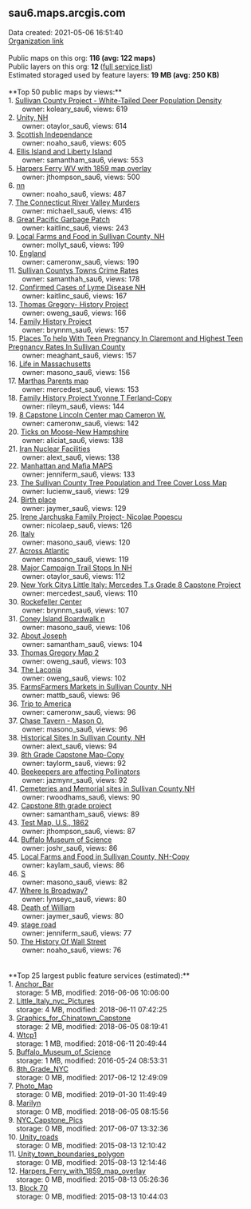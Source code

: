 <h2>sau6.maps.arcgis.com</h2> Data created: 2021-05-06 16:51:40 <br /><a target='new' href='https://sau6.maps.arcgis.com'>Organization link</a><br /><br />Public maps on this org: <b>116 (avg: 122 maps)</b><br />Public layers on this org: <b>12 </b>(<a target='new' href='https://services.arcgis.com/RBwUbsYYDiazsTPS/ArcGIS/rest/services'>full service list</a>)<br />Estimated storaged used by feature layers: <b>19 MB (avg: 250 KB)</b><br /><br />**Top 50 public maps by views:**<br />  1. <a target='new' href='https://www.arcgis.com/home/item.html?id=54188621eedf478f8b19e1962f14b273'>Sullivan County Project - White-Tailed Deer Population Density</a> <br />  &nbsp;&nbsp;&nbsp;&nbsp; &nbsp;&nbsp;owner: koleary_sau6, views: 619<br />  2. <a target='new' href='https://www.arcgis.com/home/item.html?id=073a71c799004621bb0181849b6e1596'>Unity, NH</a> <br />  &nbsp;&nbsp;&nbsp;&nbsp; &nbsp;&nbsp;owner: otaylor_sau6, views: 614<br />  3. <a target='new' href='https://www.arcgis.com/home/item.html?id=f5272592d2e248f6a4b53dbb54dc5caf'>Scottish Independance</a> <br />  &nbsp;&nbsp;&nbsp;&nbsp; &nbsp;&nbsp;owner: noaho_sau6, views: 605<br />  4. <a target='new' href='https://www.arcgis.com/home/item.html?id=0295d6dfc1ea4ce7863a597e9f28119a'>Ellis Island and Liberty Island</a> <br />  &nbsp;&nbsp;&nbsp;&nbsp; &nbsp;&nbsp;owner: samantham_sau6, views: 553<br />  5. <a target='new' href='https://www.arcgis.com/home/item.html?id=8079b9c6e4d64bc4b99916f919701786'>Harpers Ferry WV with 1859 map overlay</a> <br />  &nbsp;&nbsp;&nbsp;&nbsp; &nbsp;&nbsp;owner: jthompson_sau6, views: 500<br />  6. <a target='new' href='https://www.arcgis.com/home/item.html?id=0fff89239803480d9798950c115e23f9'>nn</a> <br />  &nbsp;&nbsp;&nbsp;&nbsp; &nbsp;&nbsp;owner: noaho_sau6, views: 487<br />  7. <a target='new' href='https://www.arcgis.com/home/item.html?id=0bf4e33b28e6451d8532564f571a6e6d'>The Connecticut River Valley Murders</a> <br />  &nbsp;&nbsp;&nbsp;&nbsp; &nbsp;&nbsp;owner: michaell_sau6, views: 416<br />  8. <a target='new' href='https://www.arcgis.com/home/item.html?id=9258a3999da04abda9ee6adcd634ab42'>Great Pacific Garbage Patch</a> <br />  &nbsp;&nbsp;&nbsp;&nbsp; &nbsp;&nbsp;owner: kaitlinc_sau6, views: 243<br />  9. <a target='new' href='https://www.arcgis.com/home/item.html?id=8fc4635507b24223ab235de577499bde'>Local Farms and Food in Sullivan County, NH</a> <br />  &nbsp;&nbsp;&nbsp;&nbsp; &nbsp;&nbsp;owner: mollyt_sau6, views: 199<br />  10. <a target='new' href='https://www.arcgis.com/home/item.html?id=05e1840231694d3f82baa08b07b3b5e9'>England </a> <br />  &nbsp;&nbsp;&nbsp;&nbsp; &nbsp;&nbsp;owner: cameronw_sau6, views: 190<br />  11. <a target='new' href='https://www.arcgis.com/home/item.html?id=d75e35f1d2494ba68006b0ea2a38a2d3'>Sullivan Countys Towns Crime Rates</a> <br />  &nbsp;&nbsp;&nbsp;&nbsp; &nbsp;&nbsp;owner: samanthah_sau6, views: 178<br />  12. <a target='new' href='https://www.arcgis.com/home/item.html?id=ec7a9b7cb02f4c03a207a241631ea036'>Confirmed Cases of Lyme Disease NH</a> <br />  &nbsp;&nbsp;&nbsp;&nbsp; &nbsp;&nbsp;owner: kaitlinc_sau6, views: 167<br />  13. <a target='new' href='https://www.arcgis.com/home/item.html?id=96ecdbebf73b4189b6f5d4ec1ac66df7'>Thomas Gregory- History Project</a> <br />  &nbsp;&nbsp;&nbsp;&nbsp; &nbsp;&nbsp;owner: oweng_sau6, views: 166<br />  14. <a target='new' href='https://www.arcgis.com/home/item.html?id=93bd8059b0aa4d6e93f72ac8e48de490'>Family History Project </a> <br />  &nbsp;&nbsp;&nbsp;&nbsp; &nbsp;&nbsp;owner: brynnm_sau6, views: 157<br />  15. <a target='new' href='https://www.arcgis.com/home/item.html?id=82464a08eeba42cfa3186c2a23cc8774'>Places To help With Teen Pregnancy In Claremont and Highest Teen Pregnancy Rates In Sullivan County</a> <br />  &nbsp;&nbsp;&nbsp;&nbsp; &nbsp;&nbsp;owner: meaghant_sau6, views: 157<br />  16. <a target='new' href='https://www.arcgis.com/home/item.html?id=93a1364c731e49f88f6edfdf73824b54'>Life in Massachusetts</a> <br />  &nbsp;&nbsp;&nbsp;&nbsp; &nbsp;&nbsp;owner: masono_sau6, views: 156<br />  17. <a target='new' href='https://www.arcgis.com/home/item.html?id=6cd0eb9d1f5040979b936696cccb8e2e'>Marthas Parents map</a> <br />  &nbsp;&nbsp;&nbsp;&nbsp; &nbsp;&nbsp;owner: mercedest_sau6, views: 153<br />  18. <a target='new' href='https://www.arcgis.com/home/item.html?id=b21a5d0779b44c049dcd44493401f0a3'>Family History Project Yvonne T Ferland-Copy</a> <br />  &nbsp;&nbsp;&nbsp;&nbsp; &nbsp;&nbsp;owner: rileym_sau6, views: 144<br />  19. <a target='new' href='https://www.arcgis.com/home/item.html?id=2a6c04fdb42e4da89e82c6b074532e24'>8 Capstone Lincoln Center  map Cameron W.</a> <br />  &nbsp;&nbsp;&nbsp;&nbsp; &nbsp;&nbsp;owner: cameronw_sau6, views: 142<br />  20. <a target='new' href='https://www.arcgis.com/home/item.html?id=0c008d695d964b7497be79ba4717cde5'>Ticks on Moose-New Hampshire</a> <br />  &nbsp;&nbsp;&nbsp;&nbsp; &nbsp;&nbsp;owner: aliciat_sau6, views: 138<br />  21. <a target='new' href='https://www.arcgis.com/home/item.html?id=0e5724042e8244b9b76161e1179617b1'>Iran Nuclear Facilities</a> <br />  &nbsp;&nbsp;&nbsp;&nbsp; &nbsp;&nbsp;owner: alext_sau6, views: 138<br />  22. <a target='new' href='https://www.arcgis.com/home/item.html?id=ff584b28dbcb4123a67e3b03b5f8994a'>Manhattan and Mafia MAPS </a> <br />  &nbsp;&nbsp;&nbsp;&nbsp; &nbsp;&nbsp;owner: jenniferm_sau6, views: 133<br />  23. <a target='new' href='https://www.arcgis.com/home/item.html?id=a53d0d7d88cf4a73ae8372904ba35c6e'>The Sullivan County Tree Population and Tree Cover Loss Map</a> <br />  &nbsp;&nbsp;&nbsp;&nbsp; &nbsp;&nbsp;owner: lucienw_sau6, views: 129<br />  24. <a target='new' href='https://www.arcgis.com/home/item.html?id=abbf90e512cd4ac8a34fc494fa67a0ca'>Birth place</a> <br />  &nbsp;&nbsp;&nbsp;&nbsp; &nbsp;&nbsp;owner: jaymer_sau6, views: 129<br />  25. <a target='new' href='https://www.arcgis.com/home/item.html?id=7abcfb479653406497b53e74a1787eb9'>Irene Jarchuska Family Project-   Nicolae Popescu</a> <br />  &nbsp;&nbsp;&nbsp;&nbsp; &nbsp;&nbsp;owner: nicolaep_sau6, views: 126<br />  26. <a target='new' href='https://www.arcgis.com/home/item.html?id=1e31c0105ca64e309d6049a06cc7483e'>Italy</a> <br />  &nbsp;&nbsp;&nbsp;&nbsp; &nbsp;&nbsp;owner: masono_sau6, views: 120<br />  27. <a target='new' href='https://www.arcgis.com/home/item.html?id=d83eccc505c94151b37c307f9b2e065d'>Across Atlantic</a> <br />  &nbsp;&nbsp;&nbsp;&nbsp; &nbsp;&nbsp;owner: masono_sau6, views: 119<br />  28. <a target='new' href='https://www.arcgis.com/home/item.html?id=7c625815c84044bfafea9b65c7671059'>Major Campaign Trail Stops In NH</a> <br />  &nbsp;&nbsp;&nbsp;&nbsp; &nbsp;&nbsp;owner: otaylor_sau6, views: 112<br />  29. <a target='new' href='https://www.arcgis.com/home/item.html?id=bca25e4b9b944d2483e829b52c754a70'>New York Citys Little Italy: Mercedes T.s Grade 8 Capstone Project</a> <br />  &nbsp;&nbsp;&nbsp;&nbsp; &nbsp;&nbsp;owner: mercedest_sau6, views: 110<br />  30. <a target='new' href='https://www.arcgis.com/home/item.html?id=57d91f89d8fc48c2ba0089442f2ffed9'>Rockefeller Center</a> <br />  &nbsp;&nbsp;&nbsp;&nbsp; &nbsp;&nbsp;owner: brynnm_sau6, views: 107<br />  31. <a target='new' href='https://www.arcgis.com/home/item.html?id=35ef232302384059b4dd1a70a7a7b9d2'>Coney Island Boardwalk n</a> <br />  &nbsp;&nbsp;&nbsp;&nbsp; &nbsp;&nbsp;owner: masono_sau6, views: 106<br />  32. <a target='new' href='https://www.arcgis.com/home/item.html?id=42fc088864694a368bce65e6f11b23a2'>About Joseph</a> <br />  &nbsp;&nbsp;&nbsp;&nbsp; &nbsp;&nbsp;owner: samantham_sau6, views: 104<br />  33. <a target='new' href='https://www.arcgis.com/home/item.html?id=a58fb7d1c6ac4974b254ddca3dd705b8'>Thomas Gregory Map 2</a> <br />  &nbsp;&nbsp;&nbsp;&nbsp; &nbsp;&nbsp;owner: oweng_sau6, views: 103<br />  34. <a target='new' href='https://www.arcgis.com/home/item.html?id=c9e69f7af44b41caa3d0f378c0f03ef9'>The Laconia</a> <br />  &nbsp;&nbsp;&nbsp;&nbsp; &nbsp;&nbsp;owner: oweng_sau6, views: 102<br />  35. <a target='new' href='https://www.arcgis.com/home/item.html?id=cebd893f2d754399aed10fb26c86927c'>FarmsFarmers Markets in Sullivan County, NH</a> <br />  &nbsp;&nbsp;&nbsp;&nbsp; &nbsp;&nbsp;owner: mattb_sau6, views: 96<br />  36. <a target='new' href='https://www.arcgis.com/home/item.html?id=f4db92c466224fcdbe12c0dabe771f0c'>Trip to America </a> <br />  &nbsp;&nbsp;&nbsp;&nbsp; &nbsp;&nbsp;owner: cameronw_sau6, views: 96<br />  37. <a target='new' href='https://www.arcgis.com/home/item.html?id=df6884d107c84884855f7b3e5318b913'>Chase Tavern - Mason O.</a> <br />  &nbsp;&nbsp;&nbsp;&nbsp; &nbsp;&nbsp;owner: masono_sau6, views: 96<br />  38. <a target='new' href='https://www.arcgis.com/home/item.html?id=ad4855b74c33451f98c2191c5a84406b'>Historical Sites In Sullivan County, NH</a> <br />  &nbsp;&nbsp;&nbsp;&nbsp; &nbsp;&nbsp;owner: alext_sau6, views: 94<br />  39. <a target='new' href='https://www.arcgis.com/home/item.html?id=ede059b58ab841e3a3a6a324d40fb9b4'>8th Grade Capstone Map-Copy</a> <br />  &nbsp;&nbsp;&nbsp;&nbsp; &nbsp;&nbsp;owner: taylorm_sau6, views: 92<br />  40. <a target='new' href='https://www.arcgis.com/home/item.html?id=8a672e07ffe9428eb6cf584b2578eac5'>Beekeepers are affecting Pollinators</a> <br />  &nbsp;&nbsp;&nbsp;&nbsp; &nbsp;&nbsp;owner: jazmynr_sau6, views: 92<br />  41. <a target='new' href='https://www.arcgis.com/home/item.html?id=9aea5575c16c42a893504c962fed7792'>Cemeteries and Memorial sites in Sullivan County,NH</a> <br />  &nbsp;&nbsp;&nbsp;&nbsp; &nbsp;&nbsp;owner: rwoodhams_sau6, views: 90<br />  42. <a target='new' href='https://www.arcgis.com/home/item.html?id=d1fd13f2f07348ff8d41c579873a8633'>Capstone 8th grade project</a> <br />  &nbsp;&nbsp;&nbsp;&nbsp; &nbsp;&nbsp;owner: samantham_sau6, views: 89<br />  43. <a target='new' href='https://www.arcgis.com/home/item.html?id=d43f114cd5d241c8a1574f2e7615b038'>Test Map, U.S., 1862</a> <br />  &nbsp;&nbsp;&nbsp;&nbsp; &nbsp;&nbsp;owner: jthompson_sau6, views: 87<br />  44. <a target='new' href='https://www.arcgis.com/home/item.html?id=da37590c06ce41da98bea2e22e1a972f'>Buffalo Museum of Science</a> <br />  &nbsp;&nbsp;&nbsp;&nbsp; &nbsp;&nbsp;owner: joshr_sau6, views: 86<br />  45. <a target='new' href='https://www.arcgis.com/home/item.html?id=06cbf351baf0414b8f668a9dd9ca8fec'>Local Farms and Food in Sullivan County, NH-Copy</a> <br />  &nbsp;&nbsp;&nbsp;&nbsp; &nbsp;&nbsp;owner: kaylam_sau6, views: 86<br />  46. <a target='new' href='https://www.arcgis.com/home/item.html?id=2af2219ba1ec4856b1818f4123ccb100'>S</a> <br />  &nbsp;&nbsp;&nbsp;&nbsp; &nbsp;&nbsp;owner: masono_sau6, views: 82<br />  47. <a target='new' href='https://www.arcgis.com/home/item.html?id=476ffa0764a64a0f806025833767a76e'>Where Is Broadway?</a> <br />  &nbsp;&nbsp;&nbsp;&nbsp; &nbsp;&nbsp;owner: lynseyc_sau6, views: 80<br />  48. <a target='new' href='https://www.arcgis.com/home/item.html?id=b459b796442443b3a093a6858117f2bc'>Death of William</a> <br />  &nbsp;&nbsp;&nbsp;&nbsp; &nbsp;&nbsp;owner: jaymer_sau6, views: 80<br />  49. <a target='new' href='https://www.arcgis.com/home/item.html?id=239f6d3a9b784996be103ff027723575'>stage road</a> <br />  &nbsp;&nbsp;&nbsp;&nbsp; &nbsp;&nbsp;owner: jenniferm_sau6, views: 77<br />  50. <a target='new' href='https://www.arcgis.com/home/item.html?id=d11c8aedb75749788e35858016fadfd1'>The History Of Wall Street</a> <br />  &nbsp;&nbsp;&nbsp;&nbsp; &nbsp;&nbsp;owner: noaho_sau6, views: 76<br /><br /><br />**Top 25 largest public feature services (estimated):**<br /> 1. <a target='new' href='https://www.arcgis.com/home/item.html?id=5f6da20b90e8461b820a2d485fe21b4c'>Anchor_Bar</a><br /> &nbsp;&nbsp;&nbsp;&nbsp;storage: 5 MB, modified: 2016-06-06 10:06:00<br /> 2. <a target='new' href='https://www.arcgis.com/home/item.html?id=4f955f7df59d4095a29b9022d14126bb'>Little_Italy_nyc_Pictures</a><br /> &nbsp;&nbsp;&nbsp;&nbsp;storage: 4 MB, modified: 2018-06-11 07:42:25<br /> 3. <a target='new' href='https://www.arcgis.com/home/item.html?id=ae22a72c90da494faa038021c45021b4'>Graphics_for_Chinatown_Capstone</a><br /> &nbsp;&nbsp;&nbsp;&nbsp;storage: 2 MB, modified: 2018-06-05 08:19:41<br /> 4. <a target='new' href='https://www.arcgis.com/home/item.html?id=518381e4cc8941bda566ac9465342c72'>Wtcp1</a><br /> &nbsp;&nbsp;&nbsp;&nbsp;storage: 1 MB, modified: 2018-06-11 20:49:44<br /> 5. <a target='new' href='https://www.arcgis.com/home/item.html?id=032038f4995948f8983ff203cf5d6c3b'>Buffalo_Museum_of_Science</a><br /> &nbsp;&nbsp;&nbsp;&nbsp;storage: 1 MB, modified: 2016-05-24 08:53:31<br /> 6. <a target='new' href='https://www.arcgis.com/home/item.html?id=b686c34dff564ea7b224bdb453c7776b'>8th_Grade_NYC</a><br /> &nbsp;&nbsp;&nbsp;&nbsp;storage: 0 MB, modified: 2017-06-12 12:49:09<br /> 7. <a target='new' href='https://www.arcgis.com/home/item.html?id=f8774da83a7249fbac1700811951f6cc'>Photo_Map</a><br /> &nbsp;&nbsp;&nbsp;&nbsp;storage: 0 MB, modified: 2019-01-30 11:49:49<br /> 8. <a target='new' href='https://www.arcgis.com/home/item.html?id=f324cdb7a69344a8bdb52e7bf67a6435'>Marilyn</a><br /> &nbsp;&nbsp;&nbsp;&nbsp;storage: 0 MB, modified: 2018-06-05 08:15:56<br /> 9. <a target='new' href='https://www.arcgis.com/home/item.html?id=17b7222a9980456986049bdb4ec4c09d'>NYC_Capstone_Pics</a><br /> &nbsp;&nbsp;&nbsp;&nbsp;storage: 0 MB, modified: 2017-06-07 13:32:36<br /> 10. <a target='new' href='https://www.arcgis.com/home/item.html?id=116ab347a1a645749d5800cd4a576941'>Unity_roads</a><br /> &nbsp;&nbsp;&nbsp;&nbsp;storage: 0 MB, modified: 2015-08-13 12:10:42<br /> 11. <a target='new' href='https://www.arcgis.com/home/item.html?id=4ef252a6de7642ec915f7e1d6fa38fcb'>Unity_town_boundaries_polygon</a><br /> &nbsp;&nbsp;&nbsp;&nbsp;storage: 0 MB, modified: 2015-08-13 12:14:46<br /> 12. <a target='new' href='https://www.arcgis.com/home/item.html?id=66495047693b409ab41af249b77fd3b2'>Harpers_Ferry_with_1859_map_overlay</a><br /> &nbsp;&nbsp;&nbsp;&nbsp;storage: 0 MB, modified: 2015-08-13 05:26:36<br /> 13. <a target='new' href='https://www.arcgis.com/home/item.html?id=e61452223bc34050933cf0553edcb5fb'>Block 70</a><br /> &nbsp;&nbsp;&nbsp;&nbsp;storage: 0 MB, modified: 2015-08-13 10:44:03<br />